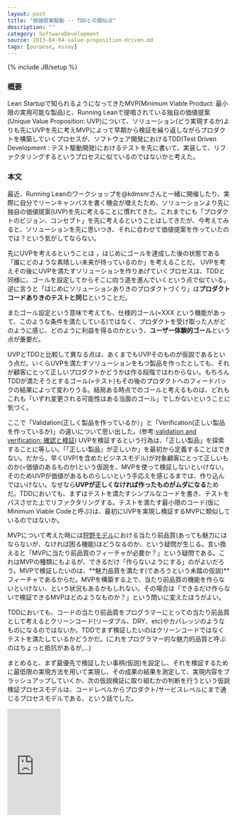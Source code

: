```yaml
---
layout: post
title: "価値提案駆動 -- TDDとの類似点"
description: ""
category: SoftwareDevelopment
source: 2013-04-04-value-proposition-driven.md
tags: [purpose, essay]
---
```

{% include JB/setup %}

### 概要

Lean Startupで知られるようになってきたMVP(Minimum Viable Product: 最小限の実用可能な製品)と、Running Leanで提唱されている独自の価値提案(Unique Value Proposition: UVP)について、ソリューション(どう実現するか)よりも先にUVPを先に考えMVPによって早期から検証を繰り返しながらプロダクトを構築していくプロセスが、ソフトウェア開発におけるTDD(Test Driven Development : テスト駆動開発)におけるテストを先に書いて、実装して、リファクタリングするというプロセスに似ているのではないかと考えた。

### 本文

最近、Running Leanのワークショップを@kdmsnrさんと一緒に開催したり、実際に自分でリーンキャンバスを書く機会が増えたため、ソリューションより先に独自の価値提案(UVP)を先に考えることに慣れてきた。これまでにも「プロダクトのビジョン、コンセプト」を先に考えるということはしてきたが、今考えてみると、ソリューションを先に思いつき、それに合わせて価値提案を作っていたのでは？という気がしてならない。

先にUVPを考えるということは ，はじめにゴールを達成した後の状態である「誰にどのような素晴しい未来が待っているのか」を考えることだ。
UVPを考えその後にUVPを満たすソリューションを作りあげていくプロセスは、TDDと同様に，ゴールを設定してからそこに向う道を進んでいくという点で似ている。逆に言うと「はじめにソリューションありきのプロダクトづくり」は**プロダクトコードありきのテストと同じ**ということだ。

またゴール設定という意味で考えても、仕様的ゴール(=XXX という機能があって、このような条件を満たしている)ではなく、プロダクトを受け取った人がどのように感じ、どのように利益を得るのかという、**ユーザー体験的ゴール**という点が重要だ。

UVPとTDDと比較して異なる点は、あくまでもUVPそのものが仮説であるという点だ。いくらUVPを満たすソリューションをもつ製品を作ったとしても、それが顧客にとって正しいプロダクトかどうかは作る段階ではわからない。もちろんTDDが満たそうとするゴール(=テスト)もその後のプロダクトへのフィードバックの結果によって変わりうる。結局ある時点でのゴールと考えるものは、どれもこれも「いずれ変更される可能性はある当面のゴール」でしかないということに気づく。

ここで「Validation(正しく製品を作っているか）」と「Verification(正しい製品を作っているか)」の違いについて思い出した。(参考:[validation and verification: 確認と検証](http://lise.me.sophia.ac.jp/kktm/Essay/validation_verification.htm))
UVPを検証するという行為は、「正しい製品」を探索することに等しい。「「正しい製品」が正しいか」を最初から定義することはできない。だから、早くUVP(を含めたビジネスモデル)が対象顧客にとって正しいものか(=価値のあるものか)という仮説を、MVPを使って検証しないといけない。そのためUVPが価値があるものらしいという手応えを感じるまでは、作り込んではいけない。なぜなら**UVPが正しくなければ作ったものがムダになる**ためだ。TDDにおいても、まずはテストを満たすシンプルなコードを書き、テストをパスさせた上でリファクタリングする。テストを満たす最小限のコード(仮にMinimum Viable Codeと呼ぶ)は、最初にUVPを実現し検証するMVPに類似しているのではないか。

MVPについて考えた時には[狩野モデル](https://sites.google.com/site/techdmba/kanomodel)における当たり前品質(あっても魅力にはならないが、なければ困る機能)はどうなるのか、という疑問が生じる。言い換えると「MVPに当たり前品質のフィーチャが必要か？」という疑問である。これはMVPの種類にもよるが、できるだけ「作らないようにする」のがよいだろう。MVPで検証したいのは、**魅力品質を満たす(であろうという未踏の仮説)**フィーチャであるからだ。MVPを構築する上で、当たり前品質の機能を作らないといけない、という状況もあるかもしれない。その場合は「できるだけ作らないで検証できるMVPはどのようなものか？」という問いに変えたほうがよい。

TDDにおいても、コードの当たり前品質をプログラマーにとっての当たり前品質として考えるとクリーンコード(リーダブル、DRY、etc)やカバレッジのようなものになるのではないか。TDDでまず検証したいのはクリーンコードではなくテストを満たしているかどうかだ。(これをプログラマー的な魅力的品質と呼ぶのはちょっと抵抗があるが,...) 

まとめると、まず最優先で検証したい事柄(仮説)を設定し、それを検証するために最低限の実現方法を用いて実現し、その成果の結果を測定して、実現内容をブラッシュアップしていくか、次の仮説検証に取り組むかの判断を行うという仮説検証プロセスモデルは、コードレベルからプロダクト/サービスレベルにまで通じるプロセスモデルである、という話でした。

<iframe src="http://rcm-jp.amazon.co.jp/e/cm?lt1=_blank&bc1=000000&IS2=1&bg1=FFFFFF&fc1=000000&lc1=0000FF&t=giantech-22&o=9&p=8&l=as4&m=amazon&f=ifr&ref=ss_til&asins=4873115914" style="width:120px;height:240px;" scrolling="no" marginwidth="0" marginheight="0" frameborder="0"></iframe>
